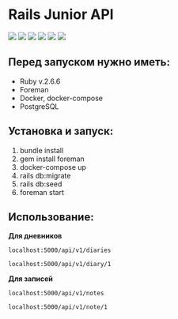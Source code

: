 # Rails Junior API
![](https://img.shields.io/badge/ruby-v.2.6.6-e00a2c)  ![](https://img.shields.io/badge/rails-v.6.1.3-c10015) ![](https://img.shields.io/badge/-sidekiq-v.6.0.2-a80042) ![](https://img.shields.io/badge/-docker-4c92ed) ![](https://img.shields.io/badge/-postgresql-3f6590) ![](https://img.shields.io/badge/-redis-cf272a)




## Перед запуском нужно иметь:
 - Ruby v.2.6.6
 - Foreman
 - Docker, docker-compose 
 - PostgreSQL

## Установка и запуск:
 1. bundle install
 2. gem install foreman
 3. docker-compose up
 4. rails db:migrate
 5. rails db:seed
 6. foreman start


## Использование:
**Для дневников**

`localhost:5000/api/v1/diaries`

`localhost:5000/api/v1/diary/1`

**Для записей**

`localhost:5000/api/v1/notes`

`localhost:5000/api/v1/note/1`

